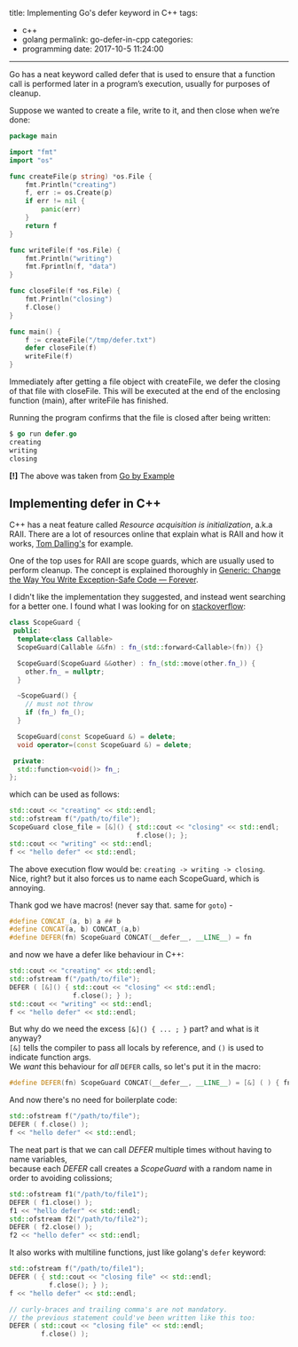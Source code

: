 title: Implementing Go's defer keyword in C++
tags:
  - c++
  - golang
permalink: go-defer-in-cpp
categories:
  - programming
date: 2017-10-5 11:24:00
---

Go has a neat keyword called defer that is used to ensure that a function call is performed later in a program’s execution, usually for purposes of cleanup.

Suppose we wanted to create a file, write to it, and then close when we’re done:
```go
package main

import "fmt"
import "os"

func createFile(p string) *os.File {
	fmt.Println("creating")
	f, err := os.Create(p)
	if err != nil {
		panic(err)
	}
	return f
}

func writeFile(f *os.File) {
	fmt.Println("writing")
	fmt.Fprintln(f, "data")
}

func closeFile(f *os.File) {
	fmt.Println("closing")
	f.Close()
}

func main() {
	f := createFile("/tmp/defer.txt")
	defer closeFile(f)
	writeFile(f)
}
```

Immediately after getting a file object with createFile, we defer the closing of that file with closeFile. This will be executed at the end of the enclosing function (main), after writeFile has finished.

Running the program confirms that the file is closed after being written:
```go
$ go run defer.go
creating
writing
closing
```

**[!]** The above was taken from [Go by Example](https://gobyexample.com/defer)

## Implementing defer in C++

C++ has a neat feature called *Resource acquisition is initialization*, a.k.a RAII. There are a lot of resources online that explain what is RAII and how it works, [Tom Dalling's](https://www.tomdalling.com/blog/software-design/resource-acquisition-is-initialisation-raii-explained/) for example.

One of the top uses for RAII are scope guards, which are usually used to perform cleanup. The concept is explained thoroughly in [Generic: Change the Way You Write Exception-Safe Code — Forever](http://www.drdobbs.com/cpp/generic-change-the-way-you-write-excepti/184403758).

I didn't like the implementation they suggested, and instead went searching for a better one. I found what I was looking for on [stackoverflow](https://stackoverflow.com/questions/10270328/the-simplest-and-neatest-c11-scopeguard/):
```cpp
class ScopeGuard {
 public:
  template<class Callable>
  ScopeGuard(Callable &&fn) : fn_(std::forward<Callable>(fn)) {}

  ScopeGuard(ScopeGuard &&other) : fn_(std::move(other.fn_)) {
    other.fn_ = nullptr;
  }

  ~ScopeGuard() {
    // must not throw
    if (fn_) fn_();
  }

  ScopeGuard(const ScopeGuard &) = delete;
  void operator=(const ScopeGuard &) = delete;

 private:
  std::function<void()> fn_;
};
```

which can be used as follows:
```cpp
std::cout << "creating" << std::endl;
std::ofstream f("/path/to/file");
ScopeGuard close_file = [&]() { std::cout << "closing" << std::endl;
                                f.close(); };
std::cout << "writing" << std::endl;
f << "hello defer" << std::endl;
```

The above execution flow would be: `creating -> writing -> closing`.  
Nice, right? but it also forces us to name each ScopeGuard, which is annoying.

Thank god we have macros! (never say that. same for `goto`) -
```cpp
#define CONCAT_(a, b) a ## b
#define CONCAT(a, b) CONCAT_(a,b)
#define DEFER(fn) ScopeGuard CONCAT(__defer__, __LINE__) = fn
```

and now we have a defer like behaviour in C++:
```cpp
std::cout << "creating" << std::endl;
std::ofstream f("/path/to/file");
DEFER ( [&]() { std::cout << "closing" << std::endl;
                f.close(); } );
std::cout << "writing" << std::endl;
f << "hello defer" << std::endl;
```

But why do we need the excess `[&]() { ... ; }` part? and what is it anyway?  
`[&]` tells the compiler to pass all locals by reference, and `()` is used to indicate function args.  
We *want* this behaviour for *all* `DEFER` calls, so let's put it in the macro: 

```cpp
#define DEFER(fn) ScopeGuard CONCAT(__defer__, __LINE__) = [&] ( ) { fn ; }
```

And now there's no need for boilerplate code: 
```cpp
std::ofstream f("/path/to/file");
DEFER ( f.close() );
f << "hello defer" << std::endl;
```

The neat part is that we can call *DEFER* multiple times without having to name variables,  
because each *DEFER* call creates a *ScopeGuard* with a random name in order to avoiding colissions;
```cpp
std::ofstream f1("/path/to/file1");
DEFER ( f1.close() );
f1 << "hello defer" << std::endl;
std::ofstream f2("/path/to/file2");
DEFER ( f2.close() );
f2 << "hello defer" << std::endl;
```

It also works with multiline functions, just like golang's `defer` keyword:
```cpp
std::ofstream f("/path/to/file1");
DEFER ( { std::cout << "closing file" << std::endl;
          f.close(); } );
f << "hello defer" << std::endl;

// curly-braces and trailing comma's are not mandatory.
// the previous statement could've been written like this too:
DEFER ( std::cout << "closing file" << std::endl;
        f.close() );
```